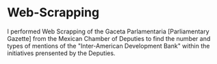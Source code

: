 # Web-Scrapping
I performed Web Scrapping of the Gaceta Parlamentaria [Parliamentary Gazette] from the Mexican Chamber of Deputies to find the number and types of mentions of the "Inter-American Development Bank" within the initiatives prensented by the Deputies.
